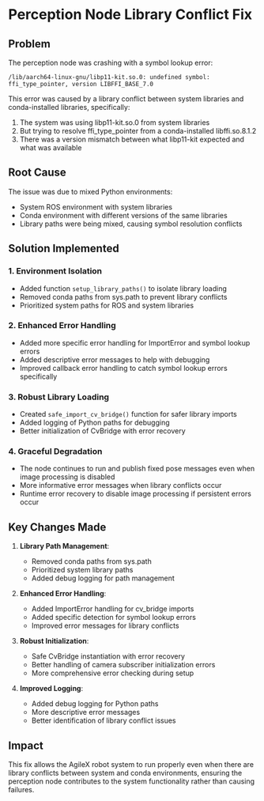# Perception Node Library Conflict Fix

## Problem
The perception node was crashing with a symbol lookup error:
```
/lib/aarch64-linux-gnu/libp11-kit.so.0: undefined symbol: ffi_type_pointer, version LIBFFI_BASE_7.0
```

This error was caused by a library conflict between system libraries and conda-installed libraries, specifically:
1. The system was using libp11-kit.so.0 from system libraries
2. But trying to resolve ffi_type_pointer from a conda-installed libffi.so.8.1.2
3. There was a version mismatch between what libp11-kit expected and what was available

## Root Cause
The issue was due to mixed Python environments:
- System ROS environment with system libraries
- Conda environment with different versions of the same libraries
- Library paths were being mixed, causing symbol resolution conflicts

## Solution Implemented

### 1. Environment Isolation
- Added function `setup_library_paths()` to isolate library loading
- Removed conda paths from sys.path to prevent library conflicts
- Prioritized system paths for ROS and system libraries

### 2. Enhanced Error Handling
- Added more specific error handling for ImportError and symbol lookup errors
- Added descriptive error messages to help with debugging
- Improved callback error handling to catch symbol lookup errors specifically

### 3. Robust Library Loading
- Created `safe_import_cv_bridge()` function for safer library imports
- Added logging of Python paths for debugging
- Better initialization of CvBridge with error recovery

### 4. Graceful Degradation
- The node continues to run and publish fixed pose messages even when image processing is disabled
- More informative error messages when library conflicts occur
- Runtime error recovery to disable image processing if persistent errors occur

## Key Changes Made

1. **Library Path Management**: 
   - Removed conda paths from sys.path
   - Prioritized system library paths
   - Added debug logging for path management

2. **Enhanced Error Handling**:
   - Added ImportError handling for cv_bridge imports
   - Added specific detection for symbol lookup errors
   - Improved error messages for library conflicts

3. **Robust Initialization**:
   - Safe CvBridge instantiation with error recovery
   - Better handling of camera subscriber initialization errors
   - More comprehensive error checking during setup

4. **Improved Logging**:
   - Added debug logging for Python paths
   - More descriptive error messages
   - Better identification of library conflict issues

## Impact
This fix allows the AgileX robot system to run properly even when there are library conflicts between system and conda environments, ensuring the perception node contributes to the system functionality rather than causing failures.